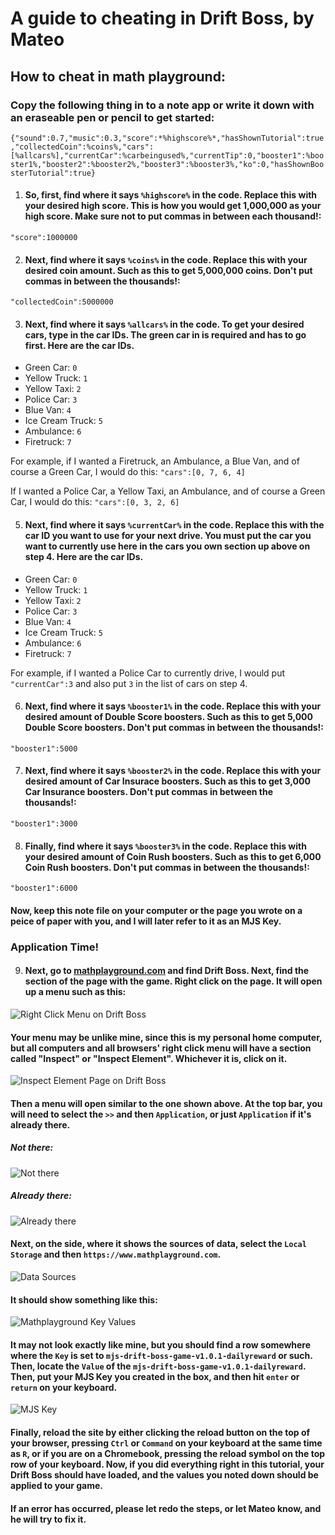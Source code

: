 # **A guide to cheating in Drift Boss, by Mateo**
## How to cheat in math playground:
### Copy the following thing in to a note app or write it down with an eraseable pen or pencil to get started:

`{"sound":0.7,"music":0.3,"score":*%highscore%*,"hasShownTutorial":true,"collectedCoin":%coins%,"cars":[%allcars%],"currentCar":%carbeingused%,"currentTip":0,"booster1":%booster1%,"booster2":%booster2%,"booster3":%booster3%,"ko":0,"hasShownBoosterTutorial":true}`

 1. #### So, first, find where it says `%highscore%` in the code. Replace this with your desired high score. This is how you would get 1,000,000 as your high score. Make sure not to put commas in between each thousand!:
 `"score":1000000`

 2. #### Next, find where it says `%coins%` in the code. Replace this with your desired coin amount. Such as this to get 5,000,000 coins. Don't put commas in between the thousands!:
 `"collectedCoin":5000000`

 3. #### Next, find where it says `%allcars%` in the code. To get your desired cars, type in the car IDs. The green car in is required and has to go first. Here are the car IDs.

- Green Car: `0`
- Yellow Truck: `1`
- Yellow Taxi: `2`
- Police Car: `3`
- Blue Van: `4`
- Ice Cream Truck: `5`
- Ambulance: `6`
- Firetruck: `7`

 For example, if I wanted a Firetruck, an Ambulance, a Blue Van, and of course a Green Car, I would do this:
 `"cars":[0, 7, 6, 4]`

 If I wanted a Police Car, a Yellow Taxi, an Ambulance, and of course a Green Car, I would do this:
 `"cars":[0, 3, 2, 6]`

 5. #### Next, find where it says `%currentCar%` in the code. Replace this with the car ID you want to use for your next drive. You must put the car you want to currently use here in the cars you own section up above on step 4. Here are the car IDs.

- Green Car: `0`
- Yellow Truck: `1`
- Yellow Taxi: `2`
- Police Car: `3`
- Blue Van: `4`
- Ice Cream Truck: `5`
- Ambulance: `6`
- Firetruck: `7`

For example, if I wanted a Police Car to currently drive, I would put
 `"currentCar":3`
 and also put `3` in the list of cars on step 4.

 6. #### Next, find where it says `%booster1%` in the code. Replace this with your desired amount of Double Score boosters. Such as this to get 5,000 Double Score boosters. Don't put commas in between the thousands!:
 `"booster1":5000`

 7. #### Next, find where it says `%booster2%` in the code. Replace this with your desired amount of Car Insurace boosters. Such as this to get 3,000 Car Insurance boosters. Don't put commas in between the thousands!:
 `"booster1":3000`
 
 8. #### Finally, find where it says `%booster3%` in the code. Replace this with your desired amount of Coin Rush boosters. Such as this to get 6,000 Coin Rush boosters. Don't put commas in between the thousands!:
 `"booster1":6000`

#### Now, keep this note file on your computer or the page you wrote on a peice of paper with you, and I will later refer to it as an MJS Key.

### Application Time!

9. #### Next, go to [mathplayground.com](https://mathplayground.com/)  and find Drift Boss. Next, find the section of the page with the game. Right click on the page. It will open up a menu such as this:

![Right Click Menu on Drift Boss](https://lh3.googleusercontent.com/rJ7b79G3o59PEHYx0-2ME09rEbj8rFxq6do6lsua8bhgS4-DNoLEsKxgcbUmaqI_HKJN8VivYI5NL_ZZdBpLp2g5f2SHO5R_xwoSO_uTPr53bOO5LvH1Ugs_6HBTrPoa4uXvj2fZtpYRdEP6srhmtSTjOdXrUVwqwA5O8bVV8MZrF_nfxlL4FfP9o8keR7Z-htJ9MBZMvJ7Y9yANsIK0o9rjKY5lsHAD_kT1Z0t8q2P9MzUW_uKX0qGuMNpOz2h_PFGxIO1E5EPaji1dPzjkFG0qB3A3Tkk3kOTmQOhNrei5sz9A4mn9I7ZpVRAPkb8xpEFkD01tzVN659TtLfysfvL1bxMvy-y6olRDTgbbmTB7FV5fA-NXB3hrrX_-vlDlUwPG8N7deKqRtGWXpx9TKRJspDKuJ2QpFjqWICCd0ajVxk6Rv66GMkj0oprCtHyzltwHDHq3JX5sQs9g3GKkM90MAU_IYE3YVgDGQx-GAKD4Z9fv2mYlXJqcEGCGCwi9HVKrd6yiusgB74D6DfLHJA0wDIBsC51LnAueN5DdlBTSmVDXXJ566T6auwoxmH5aDiC4p7pOf2JDflb1EZI5cO6iEUXiecqmva690Ml2Z0JFy7eAGbIeHqfW4RWkT3v4IYL23QBcGfEqsglbcBs4mgFAFEz_q_i8j1FBmuysP9eP3VOp84KDELR30BrRqZ7yY0bb8EzDKoiw9SUP2s_loamAsAyl_s-Rfemiu1EZWjNT9AOdSgZJlIVKPxKihw=w244-h115-no?authuser=0) 

#### Your menu may be unlike mine, since this is my personal home computer, but all computers and all browsers' right click menu will have a section called "Inspect" or "Inspect Element". Whichever it is, click on it.

![Inspect Element Page on Drift Boss](https://lh3.googleusercontent.com/d9Qb-OiKqVtRApFgDhn1jQRstvDDgnVNuIOfPrBYSpTG5y4f7t9jLn3pF0z3sJB4jSj3v4M83CKS6oCKdqWRzp3pBERIQx703BoBPqTmY-wxLTMSFfGv7c3BNLNGdVAmK98bxnSSqdYXOgUe2PV5142zPCqnKnC-TTygF773wUSC9KmsoqjcVzz0rY4qYNzapx2WydMfzrsWDZR9etIYFPF4IEhJU2lp_vE0EY1aooyJRAZZBktjqCJ5Bf1L3MZe2t_ZLo6VIMPAfgL0ftfgfr9m6vlfKvU7dd2BHakvuoHDmeiB_UtVrO601FbLrjEgOCQ0sMQmVuW0lJEvRGElUFgj63sZSLp0K9SDIZ1YuHsfMG7PNdKRyn-1o2eFWCTalKy6UdM12lhyCNoSfQ2_c2piv5aODE1jdrihMwoDlk0R40SUzGFHaDJVhYkI2KMbQ_C0sMqQ6G8fwcW22sKgCDoTJGTGX1Y3cUhnmBImdHfVtPCiheR1vPgWIbSIYZpEQCfDQLEi0xMVCy-ap_i9GBnwgiyovzxIOei0JqA_k0703LP5boopvLqC75OmsrtKpCT1uFLqATEK-0JisOx6G5XEJIZjJSsYQGL6Tsn-4zQLTfPOMiZtGqC_z4u3zIOYlLzDX8Vr1Mz7MphaQpoSpm_uu7cWeTyQvTLKXO-uEyZFcZHAA8Tl3XYSUBLuT1bKmenfVOIDw8d1A2cJgClSRNyZNtcyTb8XxFCQMO5g3uzbB7p0QBthnPu-Z2_T0g=w554-h693-no?authuser=0)

#### Then a menu will open similar to the one shown above. At the top bar, you will need to select the `>>` and then `Application`, or just `Application` if it's already there.

##### Not there:
![Not there](https://lh3.googleusercontent.com/bZI8VQ92QZsrX7LxI1pyJ8zCBvBt_qBjodVZFjWOY99XvVyHwckQMUQCiDkNw5STnmwTRoBzIBEXttBNyqk4-eFWA5sZEXYDbgw6xng7u7x5ghIK7mR5Hv7NXAv6inr7SDK_dJJXBD52Hfg37a56hvIWnnTYZKOfTSGret53Kr7DECGiiZyPe2vRHFVc4XxHZdtG1nXJs2dgY_yCS_chAaAUTYUqFBUrT6m6BXWJhClJxZBSWZhRmkdIS06MJ3BfiQDs9LdEb69c-_yYqfk8eD2rx6iMBXR7ABpWeiqfqSeUUwIbnMbDSLp5IJ88V8HY07SHVSsm9R2UUE6jWQcRLVtAEwwbKBt9cTXiWhmF0HxfHBNFuzR1BrO6_IQotFuyaJ2nKOsAP-GOBxAaUFSfUBCJ54EwZdGHQiwRyD5qjY8Lh6UM3sycAaHpmu1TecgVQXikVGpnk6Yhn5jyilLv--yki4daly0xsSC26RtKjjw-iZJlxbf7HciUTvNN3zBvzj-ljwmu_cep1Cy6pvgvIeluh66yqCpvQmJgWJWpj4AllcQ-WJIRF8uXmQrJnc6GOoW01e8rIyRzH-vud4oV0StofXlnJyxjI2Ngwwzb2m8N95PKED9wbFb9ygCz147J257ajp9MlYKAswPnjdRK6fFs1uTRb1HgSv8jBOfzpIPBesPjPVMdwiT_fNspuyl_RlHIW-mt6vu5b-nNBlLipKTvcR4O_y0rtQuPsAdjZ3VPHdzfbrMhBhbPfwMMzw=w217-h201-no?authuser=0)

##### Already there:
![Already there](https://lh3.googleusercontent.com/aZMcW6kmyLj_d9nHYMpZtOXzejNg9nafFxD873sECzpvfqcDMquR9SM_NiRdYBY9NdMDFpLDBdwmmvgj4d7Dql0AE2Ma1t9TDFYmhp528pqrBYb9npa67oDdO6_avlrYxsK-06PX9id3dOVlB_qV9L0CqIsWOFYEvI7HjbumGtUcBQPy0DRuzPtRdzy7cwCv5_lWWau4qbcwGmNXCVYtgFk41mx8nZhbIlp1M13mMNriGXZ257sBYUd41HWg6KKoWKE7Vq9QTvY3ksfrVGCK7HDnmt-Sf4cbW2wLrmKvAAYoKgQpMtxjRPnBCyZy5jtu5te5sIKY_yG8qBOQmI7npBjgE2cgK3F7Z_DHE3gDS4Iy0xWddCAf0ZdyNg6mmA5JFVW7wB4G8GXXkk24JzIYxr2pT7Vo6JpAmeLzl9lYkl6GQXe1_BH9RZIF09hFYUa0MfGDXJl_kS4ULHNt4-wIhNfbA857ecgr-sVyfNlazNPgFeyCeEwF9HsrEHHYuPyIktC55Enww1CpTw0qkD0a8fUXYYAcOv5OKx8EJY8eo6Qjs8Y-MaxTtvDV7ztIiX_DNxsl5jCF2T2YIzkutvX6Aoczy4n2gat8OhLjdgv41JLq94xHljPAtf-D8MjJNHFuI7_OinYiD_ahvWwejplMbPmttYpJXj5IlFuyLo1x1iFLaDseirCSJPaK0Kvg0UMEb4V6QRf70PxRbxzls_q2G9zYUfbqNsLW78l8bKhOpl1rejopvp3IANlZMKdx9A=w266-h27-no?authuser=0)

#### Next, on the side, where it shows the sources of data, select the `Local Storage` and then `https://www.mathplayground.com`.

![Data Sources](https://lh3.googleusercontent.com/09tElv3MHdEH_AhGSp4ny4qxyoFQGYx1VeiAKVM2bfrJBj6W5ctmkJ9DbAbxvRtorNsWcvi5iLuLv__KPMdWW0q7_C_-sHNtEygVpJNfHvC4pUkulsVq0_TwI41yuE4AZjCQMDihFNHVpv4t7GVpQgXzi6ubQAvp9pXzSxhtf4J1ZXjnRgvh9PqyHYhm_o3LxD0bbdb-C1LlwmYgU0sXwbvDZd4nYWbGVH2deYVbvSQWEfWAzqCvOaYUB9F2ROoz1_ntEptLHKuUEhktHiMDBVA2AEeMnBhgPWdI0QjDu2npOFO--ML-OPobsnu_e3OmcMnY75k3w4IESPJmU9R0dnQhoY4J_CmVSK3oMu4CME8YsFWsmW0Ead86FVEmf-DpMeQX1VZlwlXEe9TLMKN8HYl0zL11nrfFvKbIWARvikXckgLVuLqT3MFfnYK3QuZpYuUn82LwxARe4BLGeAxX2So5pnIvcG-9pBK8jApCvhP4keJ8x_bpi5x745Md7pD1V6i-4_b2JO5aA1q3dFpSD3_sNyFFcsEeIHPL2wWUmUHbdWtgHfohz4DF5gJ_bu-Q01SceUOsudMNlknFgHE79tGymp-TVNtdWNAZOovJ43CLywXQ45f4CGHRUn2aEP4WBqby0_amSGEZu_VJ0L87sJO2zDlERet5kq3OVn80a1SmUO0BbKiCMfnlHJ-KH4CoHEJGQieSUIr8DZ_VKjryPIGxEvyOiZKuzk4kpWY7AL9pPGw_p62dwR1waQYpXw=w191-h458-no?authuser=0)

#### It should show something like this:
![Mathplayground Key Values](https://lh3.googleusercontent.com/avQac-QHPSTNzv1qwOIAoGYy5nsxLNtBuo4SByxAQQYvTaR7oW6AVQIHtWS2D9br6vtErrKFNbTsHoQqvLZTxG3wOVZaEKtyU364JKcGuQCc0rDxuzPuhG3F_zG3beWeHJHAFK5oiK1wYVJIFlQm4N8TXxNWpG0loi35PyjLDPQ2nRuPIZKEwrfnVjsjNdE472hM1P275N7BFQ98xIfh_ToF6offhBIV45RzbRE9qxQj8PUg3hMb2LhY4FhH7wOc8L8CiK6hWVbeGHgoKSqSU8fL6IHt2Q5ND7OZpkUHlwWvosai_O8fY61FxxYuqWDu4hLcfC2z5StN_2v8-mpJpOEG2loB76yTMzwOnzyOhwgYt8_Fde-eQLBdpct0wJ7JVCWxrgh2NZB---ECXEAHoCZAHJWMxrZNWqAPtKRCh6tewfQQnPw2fqeFq7EfFgH6IE3GI4WZ8UeTArdBtgV6xVq6095HWz3-yNw-uYt1YctzmPzOiaLy-B2uFi1RL_5D1tvXIDYU2dN_OQ8_WHSmdt01j_TbDiezAhoeCEJP2bGhzfVIpu3AFmPOTbyabT_6_fY9OzAxvBo3vgTupXIGI5EW_Vym4RIukuTMSwttYyRpAkuZUie95ODPhGR3ICb2RsZDT49JvpGFC4S8I7QplgTuomGDSdW0CYYHGC7CT2m6v8OOiHA50wGjdW5axVqvMUAioypLlRP-0vS1e7ChQaqbl0TqYKHTODnq1e7tSRs4IA5HHrLCsLDMpA435g=w339-h236-no?authuser=0)

#### It may not look exactly like mine, but you should find a row somewhere where the `Key`  is set to `mjs-drift-boss-game-v1.0.1-dailyreward` or such. Then, locate the `Value` of the `mjs-drift-boss-game-v1.0.1-dailyreward`. Then, put your MJS Key you created in the box, and then hit `enter` or `return` on your keyboard.

![MJS Key](https://lh3.googleusercontent.com/-uXj8tQnr9Kbc352WHgSqnzdKl2FZD2xkLaHyuZ5xkj1X9iCaTCZqH6plcJO1tgqKLNt589c9JsXr9OeRetJQY-ZCobPEFObRtp0rfvg4Np3aDYt3Hd-xEZ-e2bWSim2LJZtp1ssjg2DKsjp2DHA_HTFqEHQxUsWljf7ZkEhmjCUDGv0RiAdVO-ospkWyKOL1u9qZoYmSI8vBZv8-q21I6To-M-HVamF3Z7t8qCxWcWJ1NiI-qHh3OXmWG3Nbt_dib0T2whr2JLQ28MD6H1V_xL6vTltHnuGHyf6Kh5BZpvmySSTOFijGEbl1P8zkSungPi2fVA0n4sXWa6LWS0O5Hb9xLirtsfMRYcsGjK7ZyFKBMD8Fil--CabcqMeAB2khLtRMAwpwFw4Vsk_uko40_56kdnjGJ-odj2-hl42tA2XcHDzqlXjRmyFeqoV1OPrteXhmd6sVwdvLoWfJvGCiTJRpfYAaoIc4ZsXkHiDEmSlzr9gIQXn92kLOgRMxxF3FocJ5H49BeugdFEEaIl7pqBTViNUEbkAs6cSxnVRK2Brw4ZF1UGL_JlCrY1q-Ynlg70t4KQaWZVeFimnqvCI6zJT5P24c5kZAn14PPe_bifhpNIKzuL2Yhn_eB6bydD8--5r8Qke9XqOSS8Ib5dUH2MjQerHudS25imzVrTN8Ih2JENgnSzSo1e5ZntD30J3EjMBXBZjJkAzd2INUrXhGHZ6xw9ppDXpMYaMA4VF97X0ejVuj7C2RHJKOVK1Ng=w339-h42-no?authuser=0)

#### Finally, reload the site by either clicking the reload button on the top of your browser, pressing `Ctrl` or `Command` on your keyboard at the same time as `R`, or if you are on a Chromebook, pressing the reload symbol on the top row of your keyboard. Now, if you did everything right in this tutorial, your Drift Boss should have loaded, and the values you noted down should be applied to your game.

#### If an error has occurred, please let redo the steps, or let Mateo know, and he will try to fix it.

